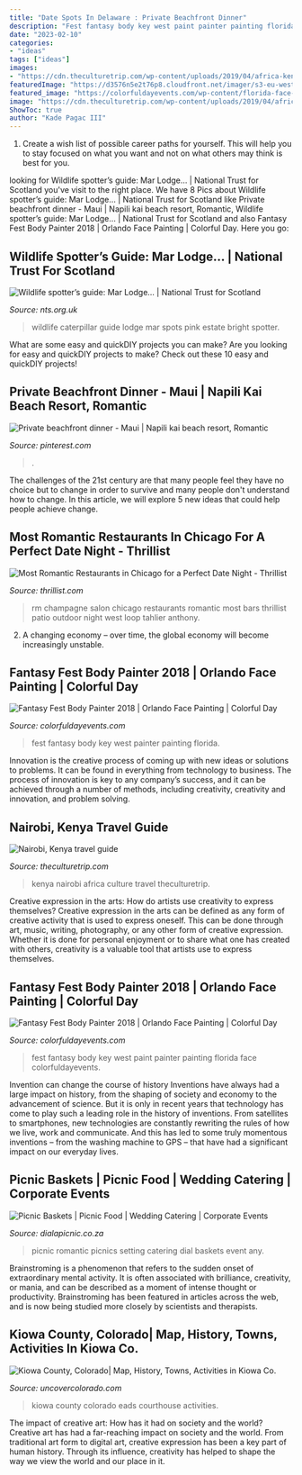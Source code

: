 ```yaml
---
title: "Date Spots In Delaware : Private Beachfront Dinner"
description: "Fest fantasy body key west paint painter painting florida face colorfuldayevents"
date: "2023-02-10"
categories:
- "ideas"
tags: ["ideas"]
images:
- "https://cdn.theculturetrip.com/wp-content/uploads/2019/04/africa-kenya-ni-768x512.jpg"
featuredImage: "https://d3576n5e2t76p8.cloudfront.net/imager/s3-eu-west-1_amazonaws_com/ws-nts/Production/assets/rte/Wildlife_guide_emperor_moth_caterpillar_LC_0121_0942f3cbb578afaef1840f2831574249.jpg"
featured_image: "https://colorfuldayevents.com/wp-content/florida-face-painter/fantasy-fest/IMG_2639.jpg"
image: "https://cdn.theculturetrip.com/wp-content/uploads/2019/04/africa-kenya-ni-768x512.jpg"
ShowToc: true
author: "Kade Pagac III"
---
```



1. Create a wish list of possible career paths for yourself. This will help you to stay focused on what you want and not on what others may think is best for you. 

	

		
looking for Wildlife spotter’s guide: Mar Lodge… | National Trust for Scotland you've visit to the right place. We have 8 Pics about Wildlife spotter’s guide: Mar Lodge… | National Trust for Scotland like Private beachfront dinner - Maui | Napili kai beach resort, Romantic, Wildlife spotter’s guide: Mar Lodge… | National Trust for Scotland and also Fantasy Fest Body Painter 2018 | Orlando Face Painting | Colorful Day. Here you go:
		
    
## Wildlife Spotter’s Guide: Mar Lodge… | National Trust For Scotland

<img loading=lazy src="https://d3576n5e2t76p8.cloudfront.net/imager/s3-eu-west-1_amazonaws_com/ws-nts/Production/assets/rte/Wildlife_guide_emperor_moth_caterpillar_LC_0121_0942f3cbb578afaef1840f2831574249.jpg" onerror="this.onerror=null;this.src='https://tse1.mm.bing.net/th?id=OIP.2eU8KBqm1JDzTAaf2Mfg9AHaFC&amp;pid=15.1';" alt="Wildlife spotter’s guide: Mar Lodge… | National Trust for Scotland">

_Source: nts.org.uk_

>wildlife caterpillar guide lodge mar spots pink estate bright spotter. 

	

What are some easy and quickDIY projects you can make?
Are you looking for easy and quickDIY projects to make? Check out these 10 easy and quickDIY projects!

    
## Private Beachfront Dinner - Maui | Napili Kai Beach Resort, Romantic

<img loading=lazy src="https://i.pinimg.com/736x/cb/7f/40/cb7f408511b8e8387f40f2bad4e1c178--romantic-dinners-romantic-places.jpg" onerror="this.onerror=null;this.src='https://tse2.mm.bing.net/th?id=OIP.-PmsQyH2EoxKHNtZiIUc3gHaJk&amp;pid=15.1';" alt="Private beachfront dinner - Maui | Napili kai beach resort, Romantic">

_Source: pinterest.com_

>. 

	

The challenges of the 21st century are that many people feel they have no choice but to change in order to survive and many people don't understand how to change. In this article, we will explore 5 new ideas that could help people achieve change.

    
## Most Romantic Restaurants In Chicago For A Perfect Date Night - Thrillist

<img loading=lazy src="https://assets3.thrillist.com/v1/image/1759343/size/gn-gift_guide_variable_c.jpg" onerror="this.onerror=null;this.src='https://tse2.mm.bing.net/th?id=OIP.NUdkzaf2aQP6X_64RAH7PgHaFJ&amp;pid=15.1';" alt="Most Romantic Restaurants in Chicago for a Perfect Date Night - Thrillist">

_Source: thrillist.com_

>rm champagne salon chicago restaurants romantic most bars thrillist patio outdoor night west loop tahlier anthony. 

	

2. A changing economy – over time, the global economy will become increasingly unstable.

    
## Fantasy Fest Body Painter 2018 | Orlando Face Painting | Colorful Day

<img loading=lazy src="https://colorfuldayevents.com/wp-content/florida-face-painter/fantasy-fest/IMG_2639.jpg" onerror="this.onerror=null;this.src='https://tse1.mm.bing.net/th?id=OIP.0gphE3BumTKTgN3eZt2angAAAA&amp;pid=15.1';" alt="Fantasy Fest Body Painter 2018 | Orlando Face Painting | Colorful Day">

_Source: colorfuldayevents.com_

>fest fantasy body key west painter painting florida. 

	

Innovation is the creative process of coming up with new ideas or solutions to problems. It can be found in everything from technology to business. The process of innovation is key to any company’s success, and it can be achieved through a number of methods, including creativity, creativity and innovation, and problem solving.

    
## Nairobi, Kenya Travel Guide

<img loading=lazy src="https://cdn.theculturetrip.com/wp-content/uploads/2019/04/africa-kenya-ni-768x512.jpg" onerror="this.onerror=null;this.src='https://tse2.mm.bing.net/th?id=OIP.NznqFWI0RYHBIbaTYYP3BAHaE8&amp;pid=15.1';" alt="Nairobi, Kenya travel guide">

_Source: theculturetrip.com_

>kenya nairobi africa culture travel theculturetrip. 

	

Creative expression in the arts: How do artists use creativity to express themselves?
Creative expression in the arts can be defined as any form of creative activity that is used to express oneself. This can be done through art, music, writing, photography, or any other form of creative expression. Whether it is done for personal enjoyment or to share what one has created with others, creativity is a valuable tool that artists use to express themselves.

    
## Fantasy Fest Body Painter 2018 | Orlando Face Painting | Colorful Day

<img loading=lazy src="https://colorfuldayevents.com/wp-content/florida-face-painter/fantasy-fest/fantasy-fest-body-paint-ideas-2016.jpg" onerror="this.onerror=null;this.src='https://tse2.mm.bing.net/th?id=OIP.c4IL8dJbiY_QJH3ZEKrnhgAAAA&amp;pid=15.1';" alt="Fantasy Fest Body Painter 2018 | Orlando Face Painting | Colorful Day">

_Source: colorfuldayevents.com_

>fest fantasy body key west paint painter painting florida face colorfuldayevents. 

	

Invention can change the course of history
Inventions have always had a large impact on history, from the shaping of society and economy to the advancement of science. But it is only in recent years that technology has come to play such a leading role in the history of inventions. From satellites to smartphones, new technologies are constantly rewriting the rules of how we live, work and communicate. And this has led to some truly momentous inventions – from the washing machine to GPS – that have had a significant impact on our everyday lives.

    
## Picnic Baskets | Picnic Food | Wedding Catering | Corporate Events

<img loading=lazy src="https://www.dialapicnic.co.za/wp-content/uploads/2018/05/romantic-picnic-setting.jpg" onerror="this.onerror=null;this.src='https://tse3.mm.bing.net/th?id=OIP.8yCP7iz1Z5rpNwvu9KghyQHaCd&amp;pid=15.1';" alt="Picnic Baskets | Picnic Food | Wedding Catering | Corporate Events">

_Source: dialapicnic.co.za_

>picnic romantic picnics setting catering dial baskets event any. 

	

Brainstroming is a phenomenon that refers to the sudden onset of extraordinary mental activity. It is often associated with brilliance, creativity, or mania, and can be described as a moment of intense thought or productivity. Brainstroming has been featured in articles across the web, and is now being studied more closely by scientists and therapists.

    
## Kiowa County, Colorado| Map, History, Towns, Activities In Kiowa Co.

<img loading=lazy src="https://www.uncovercolorado.com/wp-content/uploads/2015/01/Kiowa-County-Courthouse-Eads-Colorado-1280x853.jpg" onerror="this.onerror=null;this.src='https://tse3.mm.bing.net/th?id=OIP.fzK5opohuGfkemKkjY4ZWAHaE7&amp;pid=15.1';" alt="Kiowa County, Colorado| Map, History, Towns, Activities in Kiowa Co.">

_Source: uncovercolorado.com_

>kiowa county colorado eads courthouse activities. 

	

The impact of creative art: How has it had on society and the world?
Creative art has had a far-reaching impact on society and the world. From traditional art form to digital art, creative expression has been a key part of human history. Through its influence, creativity has helped to shape the way we view the world and our place in it.

